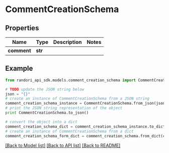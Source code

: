 # CommentCreationSchema


## Properties

Name | Type | Description | Notes
------------ | ------------- | ------------- | -------------
**comment** | **str** |  | 

## Example

```python
from randori_api_sdk.models.comment_creation_schema import CommentCreationSchema

# TODO update the JSON string below
json = "{}"
# create an instance of CommentCreationSchema from a JSON string
comment_creation_schema_instance = CommentCreationSchema.from_json(json)
# print the JSON string representation of the object
print CommentCreationSchema.to_json()

# convert the object into a dict
comment_creation_schema_dict = comment_creation_schema_instance.to_dict()
# create an instance of CommentCreationSchema from a dict
comment_creation_schema_form_dict = comment_creation_schema.from_dict(comment_creation_schema_dict)
```
[[Back to Model list]](../README.md#documentation-for-models) [[Back to API list]](../README.md#documentation-for-api-endpoints) [[Back to README]](../README.md)


